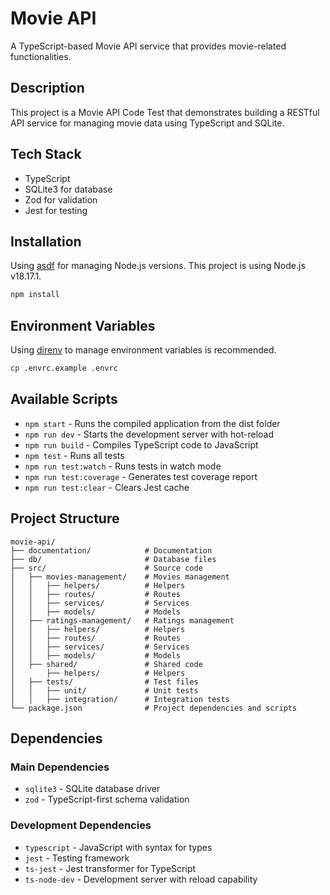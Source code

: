 # Movie API

A TypeScript-based Movie API service that provides movie-related functionalities.

## Description

This project is a Movie API Code Test that demonstrates building a RESTful API service for managing movie data using TypeScript and SQLite.

## Tech Stack

- TypeScript
- SQLite3 for database
- Zod for validation
- Jest for testing

## Installation
Using [asdf](https://asdf-vm.com/) for managing Node.js versions. This project is using Node.js v18.17.1.

```bash
npm install
```

## Environment Variables
Using [direnv](https://direnv.net/) to manage environment variables is recommended.

```bash
cp .envrc.example .envrc
```

## Available Scripts

- `npm start` - Runs the compiled application from the dist folder
- `npm run dev` - Starts the development server with hot-reload
- `npm run build` - Compiles TypeScript code to JavaScript
- `npm test` - Runs all tests
- `npm run test:watch` - Runs tests in watch mode
- `npm run test:coverage` - Generates test coverage report
- `npm run test:clear` - Clears Jest cache

## Project Structure

```
movie-api/
├── documentation/            # Documentation
├── db/                       # Database files
├── src/                      # Source code
│   ├── movies-management/    # Movies management
│   │   ├── helpers/          # Helpers
│   │   ├── routes/           # Routes
│   │   ├── services/         # Services
│   │   ├── models/           # Models
│   ├── ratings-management/   # Ratings management
│   │   ├── helpers/          # Helpers
│   │   ├── routes/           # Routes
│   │   ├── services/         # Services
│   │   ├── models/           # Models
│   ├── shared/               # Shared code
│       ├── helpers/          # Helpers
│   ├── tests/                # Test files
│   │   ├── unit/             # Unit tests
│   │   ├── integration/      # Integration tests
└── package.json              # Project dependencies and scripts
```

## Dependencies

### Main Dependencies
- `sqlite3` - SQLite database driver
- `zod` - TypeScript-first schema validation

### Development Dependencies
- `typescript` - JavaScript with syntax for types
- `jest` - Testing framework
- `ts-jest` - Jest transformer for TypeScript
- `ts-node-dev` - Development server with reload capability
